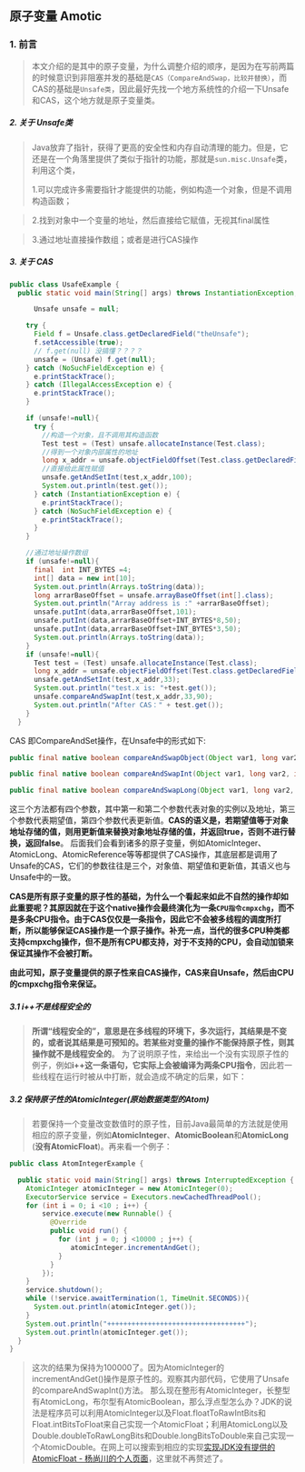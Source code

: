 ## 原子变量 Amotic

### 1. 前言

> 本文介绍的是其中的原子变量，为什么调整介绍的顺序，是因为在写前两篇的时候意识到非阻塞并发的基础是`CAS（CompareAndSwap，比较并替换）`，而CAS的基础是`Unsafe类`，因此最好先找一个地方系统性的介绍一下Unsafe和CAS，这个地方就是原子变量类。

##### 2. 关于 Unsafe类

>Java放弃了指针，获得了更高的安全性和内存自动清理的能力。但是，它还是在一个角落里提供了类似于指针的功能，那就是`sun.misc.Unsafe`类，利用这个类，
>
>1.可以完成许多需要指针才能提供的功能，例如构造一个对象，但是不调用构造函数；

>2.找到对象中一个变量的地址，然后直接给它赋值，无视其final属性

>3.通过地址直接操作数组；或者是进行CAS操作
##### 3. 关于 CAS

```Java
public class UsafeExample {
  public static void main(String[] args) throws InstantiationException, NoSuchFieldException {

      Unsafe unsafe = null;

    try {
      Field f = Unsafe.class.getDeclaredField("theUnsafe");
      f.setAccessible(true);
      // f.get(null) 没搞懂？？？？
      unsafe = (Unsafe) f.get(null);
    } catch (NoSuchFieldException e) {
      e.printStackTrace();
    } catch (IllegalAccessException e) {
      e.printStackTrace();
    }

    if (unsafe!=null){
      try {
        //构造一个对象，且不调用其构造函数
        Test test = (Test) unsafe.allocateInstance(Test.class);
        //得到一个对象内部属性的地址
        long x_addr = unsafe.objectFieldOffset(Test.class.getDeclaredField("x"));
        //直接给此属性赋值
        unsafe.getAndSetInt(test,x_addr,100);
        System.out.println(test.get());
      } catch (InstantiationException e) {
        e.printStackTrace();
      } catch (NoSuchFieldException e) {
        e.printStackTrace();
      }
    }

    //通过地址操作数组
    if (unsafe!=null){
      final  int INT_BYTES =4;
      int[] data = new int[10];
      System.out.println(Arrays.toString(data));
      long arrarBaseOffset = unsafe.arrayBaseOffset(int[].class);
      System.out.println("Array address is :" +arrarBaseOffset);
      unsafe.putInt(data,arrarBaseOffset,101);
      unsafe.putInt(data,arrarBaseOffset+INT_BYTES*8,50);
      unsafe.putInt(data,arrarBaseOffset+INT_BYTES*3,50);
      System.out.println(Arrays.toString(data));
    }
    if (unsafe!=null){
      Test test = (Test) unsafe.allocateInstance(Test.class);
      long x_addr = unsafe.objectFieldOffset(Test.class.getDeclaredField("x"));
      unsafe.getAndSetInt(test,x_addr,33);
      System.out.println("test.x is: "+test.get());
      unsafe.compareAndSwapInt(test,x_addr,33,90);
      System.out.println("After CAS：" + test.get());
    }
  }

```
CAS 即CompareAndSet操作，在Unsafe中的形式如下:

```Java
public final native boolean compareAndSwapObject(Object var1, long var2, Object var4, Object var5);

public final native boolean compareAndSwapInt(Object var1, long var2, int var4, int var5);

public final native boolean compareAndSwapLong(Object var1, long var2, long var4, long var6);
```

这三个方法都有四个参数，其中第一和第二个参数代表对象的实例以及地址，第三个参数代表期望值，第四个参数代表更新值。**CAS的语义是，若期望值等于对象地址存储的值，则用更新值来替换对象地址存储的值，并返回true，否则不进行替换，返回false**。
后面我们会看到诸多的原子变量，例如AtomicInteger、AtomicLong、AtomicReference等等都提供了CAS操作，其底层都是调用了Unsafe的CAS，它们的参数往往是三个，对象值、期望值和更新值，其语义也与Unsafe中的一致。

**CAS是所有原子变量的原子性的基础，为什么一个看起来如此不自然的操作却如此重要呢？其原因就在于这个native操作会最终演化为一条`CPU指令cmpxchg`，而不是多条CPU指令。由于CAS仅仅是一条指令，因此它不会被多线程的调度所打断，所以能够保证CAS操作是一个原子操作。补充一点，当代的很多CPU种类都支持cmpxchg操作，但不是所有CPU都支持，对于不支持的CPU，会自动加锁来保证其操作不会被打断。**

**由此可知，原子变量提供的原子性来自CAS操作，CAS来自Unsafe，然后由CPU的cmpxchg指令来保证。**

##### 3.1 i++不是线程安全的

> **所谓“线程安全的”，意思是在多线程的环境下，多次运行，其结果是不变的，或者说其结果是可预知的。若某些对变量的操作不能保持原子性，则其操作就不是线程安全的**。
为了说明原子性，来给出一个没有实现原子性的例子，例如**i++这一条语句，它实际上会被编译为两条CPU指令**，因此若一些线程在运行时被从中打断，就会造成不确定的后果，如下：


##### 3.2 保持原子性的AtomicInteger(原始数据类型的Atom)

> 若要保持一个变量改变数值时的原子性，目前Java最简单的方法就是使用相应的原子变量，例如**AtomicInteger**、**AtomicBoolean**和**AtomicLong** (**没有AtomicFloat**)。再来看一个例子：

```Java
public class AtomIntegerExample {

  public static void main(String[] args) throws InterruptedException {
    AtomicInteger atomicInteger = new AtomicInteger(0);
    ExecutorService service = Executors.newCachedThreadPool();
    for (int i = 0; i <10 ; i++) {
        service.execute(new Runnable() {
          @Override
          public void run() {
            for (int j = 0; j <10000 ; j++) {
               atomicInteger.incrementAndGet();
            }
          }
        });
    }
    service.shutdown();
    while (!service.awaitTermination(1, TimeUnit.SECONDS)){
      System.out.println(atomicInteger.get());
    }
    System.out.println("++++++++++++++++++++++++++++++++++");
    System.out.println(atomicInteger.get());
  }
}
```

> 这次的结果为保持为100000了。因为AtomicInteger的incrementAndGet()操作是原子性的。观察其内部代码，它使用了Unsafe的compareAndSwapInt()方法。
那么现在整形有AtomicInteger，长整型有AtomicLong，布尔型有AtomicBoolean，那么浮点型怎么办？JDK的说法是程序员可以利用AtomicInteger以及Float.floatToRawIntBits和Float.intBitsToFloat来自己实现一个AtomicFloat；利用AtomicLong以及Double.doubleToRawLongBits和Double.longBitsToDouble来自己实现一个AtomicDouble。在网上可以搜索到相应的实现[实现JDK没有提供的AtomicFloat - 杨尚川的个人页面](https://link.zhihu.com/?target=https%3A//my.oschina.net/apdplat/blog/418019)，这里就不再赘述了。
